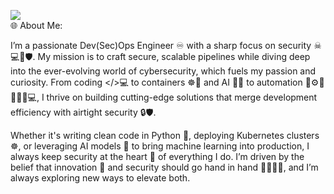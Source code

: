 ![](https://komarev.com/ghpvc/?username=meleksabit&color=green)\
🌐 About Me:

I’m a passionate Dev(Sec)Ops Engineer ♾️ with a sharp focus on security ☠💻🔑🛡. My mission is to craft secure, scalable pipelines while diving deep into the ever-evolving world of cybersecurity, which fuels my passion and curiosity. From coding </>💻 to containers ☸️🐋 and AI 🤖🧠 to automation 🤖⚙️🔧🦾👩‍💻💻, I thrive on building cutting-edge solutions that merge development efficiency with airtight security 🔒🛡️.

Whether it's writing clean code in Python 🐍, deploying Kubernetes clusters ☸, or leveraging AI models 🤗 to bring machine learning into production, I always keep security at the heart 🤍 of everything I do. I’m driven by the belief that innovation 🚀 and security should go hand in hand 🫱🏼‍🫲🏻, and I’m always exploring new ways to elevate both.
<!--
**meleksabit/meleksabit** is a ✨ _special_ ✨ repository because its `README.md` (this file) appears on your GitHub profile.

Here are some ideas to get you started:

- 🔭 I’m currently working on ...
- 🌱 I’m currently learning ...
- 👯 I’m looking to collaborate on ...
- 🤔 I’m looking for help with ...
- 💬 Ask me about ...
- 📫 How to reach me: ...
- 😄 Pronouns: ...
- ⚡ Fun fact: ...
-->
